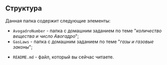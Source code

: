 ## Структура

Данная папка содержит следующие элементы:

* `AvogadroNumber` - папка с домашним заданием по теме "*количество вещества и число Авогадро*";
* `GasLaws` - папка с домашним заданием по теме "*газы и газовые законы*";
<!--
* `Equivalent` - папка с домашним заданием по теме "*понятие эквивалента*";
-->
* `README.md` - файл, который вы сейчас читаете.